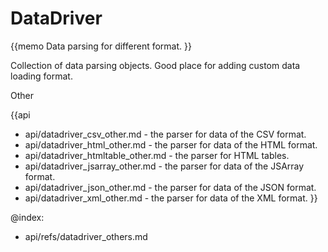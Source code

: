 DataDriver 
=============

{{memo Data parsing for different format. }}

Collection of data parsing objects. Good place for adding custom data loading format. 






<div class='h2'>Other</div>


{{api
- api/datadriver_csv_other.md - the parser for data of the CSV format.
- api/datadriver_html_other.md - the parser for data of the HTML format.
- api/datadriver_htmltable_other.md - the parser for HTML tables.
- api/datadriver_jsarray_other.md - the parser for data of the JSArray format.
- api/datadriver_json_other.md - the parser for data of the JSON format.
- api/datadriver_xml_other.md - the parser for data of the XML format.
}}


@index:
- api/refs/datadriver_others.md

